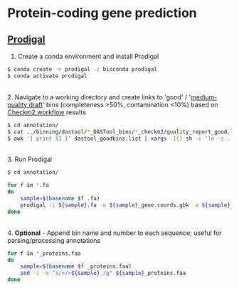 # Protein-coding gene prediction

## [Prodigal](https://github.com/hyattpd/Prodigal)

1. Create a conda environment and install Prodigal

```bash
$ conda create -n prodigal -c bioconda prodigal
$ conda activate prodigal
```

\
2. Navigate to a working directory and create links to 'good' / '[medium-quality draft](https://www.nature.com/articles/nbt.3893)' bins (completeness >50%, contamination <10%) based on [Checkm2 workflow](https://github.com/dgittins/Metagenomics/edit/main/binning/assessCheckM2.md) results

```bash
$ cd annotation/
$ cat ../binning/dastool/*_DASTool_bins/*_checkm2/quality_report_good.list > dastool_goodbins.list #concatenate the lists of good bins
$ awk '{ print $1 }' dastool_goodbins.list | xargs -I{} sh -c 'ln -s ../binning/dastool/*_DASTool_bins/{}' . #create a sym link to good bins. NB add 'sh -c' to make xargs respect wildcards in searches, otherwise sym link path is literal
```

\
3. Run Prodigal

```bash
$ cd annotation/

for f in *.fa
do 
    sample=$(basename $f .fa)
    prodigal -i ${sample}.fa -o ${sample}_gene.coords.gbk -a ${sample}_proteins.faa -d ${sample}_nucleotides.fa -p meta
done
```

\
4. **Optional** - Append bin name and number to each sequence; useful for parsing/processing annotations

```bash
for f in *_proteins.faa
do
    sample=$(basename $f _proteins.faa)
    sed -i -e "s/>/>${sample}_/g" ${sample}_proteins.faa
done
```
